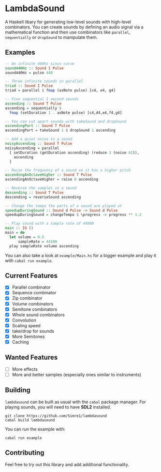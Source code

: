 # LambdaSound

A Haskell libary for generating low-level sounds with high-level combinators.
You can create sounds by defining an audio signal via a mathematical function and
then use combinators like `parallel`, `sequentially` or `dropSound` to manipulate them.

## Examples

```haskell
-- An infinite 440hz sinus curve
sound440Hz :: Sound I Pulse
sound440Hz = pulse 440 

-- Three infinite sounds in parallel
triad :: Sound I Pulse
triad = parallel $ fmap (asNote pulse) [c4, e4, g4]

-- Five sequential 1 second sounds 
ascending :: Sound T Pulse
ascending = sequentially $
  fmap (setDuration 1 . asNote pulse) [c4,d4,e4,f4,g4]

-- You can cut apart sounds with takeSound and dropSound
ascendingPart :: Sound T Pulse
ascendingPart = takeSound 1 $ dropSound 1 ascending

-- Add a quiet noise to a sound
noisyAscending :: Sound T Pulse
noisyAscending = parallel
  [ setDuration (getDuration ascending) (reduce 3 (noise 42)),
    ascending
  ]

-- Raise the frequency of a sound so it has a higher pitch
ascendingAnOctaveHigher :: Sound T Pulse
ascendingAnOctaveHigher = raise 8 ascending 

-- Reverse the samples in a sound
descending :: Sound T Pulse
descending = reverseSound ascending

-- Change the tempo the parts of a sound are played at
speedupDuringSound :: Sound d Pulse -> Sound d Pulse
speedupDuringSound = changeTempo $ \progress -> progress ** 1.2

-- Play sound with a sample rate of 44000
main :: IO ()
main = do
  let volume = 0.5
      sampleRate = 44100
  play sampleRate volume ascending
```

You can also take a look at `example/Main.hs` for a bigger example and play it with `cabal run example`.

## Current Features

- [x] Parallel combinator
- [x] Sequence combinator
- [x] Zip combinator
- [x] Volume combinators
- [x] Semitone combinators
- [x] Whole sound combinators
- [x] Convolution
- [x] Scaling speed
- [x] take/drop for sounds
- [x] More Semitones
- [x] Caching

## Wanted Features

- [ ] More effects
- [ ] More and better samples (especially ones similar to instruments)

## Building

`lambdasound` can be built as usual with the `cabal` package manager. For playing sounds, you will need to have **SDL2** installed.

```
git clone https://github.com/Simre1/lambdasound
cabal build lambdasound
```

You can run the example with:
```
cabal run example
```

## Contributing

Feel free to try out this library and add additional functionality.